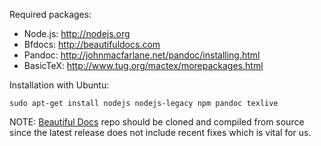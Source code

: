 
Required packages:

- Node.js: http://nodejs.org
- Bfdocs: http://beautifuldocs.com
- Pandoc: http://johnmacfarlane.net/pandoc/installing.html
- BasicTeX: http://www.tug.org/mactex/morepackages.html

Installation with Ubuntu:

`sudo apt-get install nodejs nodejs-legacy npm pandoc texlive`

NOTE: [Beautiful Docs](https://github.com/beautiful-docs/beautiful-docs) repo should be cloned and compiled from source since the latest release does not include recent fixes which is vital for us.
